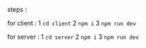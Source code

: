 steps :

for client :
1 ```cd client``` 
2 ```npm i```
3 ```npm run dev```

for server :
1 ```cd server``` 
2 ```npm i```
3 ```npm run dev```
